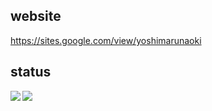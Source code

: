 ## website 

https://sites.google.com/view/yoshimarunaoki

## status

<a href="https://github.com/anuraghazra/github-readme-stats">
  <img align="left" src="https://github-readme-stats.vercel.app/api?username=maru008&count_private=true&show_icons=true&layout=compac"/>
</a>
<a href="https://github.com/anuraghazra/github-readme-stats">
  <img align="left" src="https://github-readme-stats.vercel.app/api/top-langs/?username=maru008"/>
</a>
